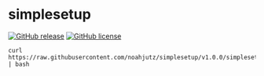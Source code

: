 # simplesetup
[![GitHub release](https://img.shields.io/github/v/release/noahjutz/simplesetup?include_prereleases&style=for-the-badge)](https://github.com/noahjutz/simplesetup/releases)
[![GitHub license](https://img.shields.io/github/license/noahjutz/simplesetup?style=for-the-badge)](https://github.com/noahjutz/GymRoutines)

```
curl https://raw.githubusercontent.com/noahjutz/simplesetup/v1.0.0/simplesetup.sh | bash
```
